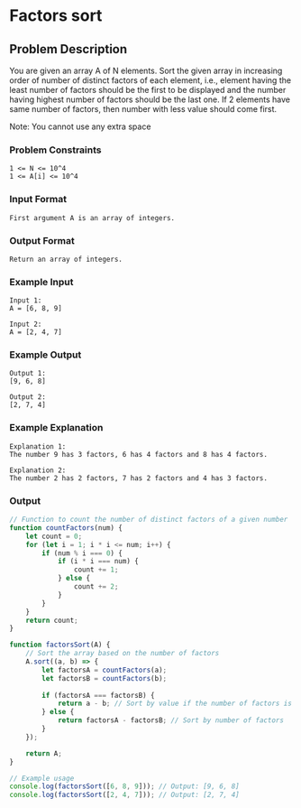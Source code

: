 # Factors sort

## Problem Description
You are given an array A of N elements. Sort the given array in increasing order of number of distinct factors of each element, i.e., element having the least number of factors should be the first to be displayed and the number having highest number of factors should be the last one. If 2 elements have same number of factors, then number with less value should come first.

Note: You cannot use any extra space
### Problem Constraints
````
1 <= N <= 10^4
1 <= A[i] <= 10^4
````

### Input Format
````
First argument A is an array of integers.
````

### Output Format
````
Return an array of integers.
````

### Example Input
````
Input 1:
A = [6, 8, 9]

Input 2:
A = [2, 4, 7]
````

### Example Output
````
Output 1:
[9, 6, 8]

Output 2:
[2, 7, 4]
````

### Example Explanation
````
Explanation 1:
The number 9 has 3 factors, 6 has 4 factors and 8 has 4 factors.

Explanation 2:
The number 2 has 2 factors, 7 has 2 factors and 4 has 3 factors.
````

### Output

``` javascript showLineNumbers copy filename="JavaScript"
// Function to count the number of distinct factors of a given number
function countFactors(num) {
    let count = 0;
    for (let i = 1; i * i <= num; i++) {
        if (num % i === 0) {
            if (i * i === num) {
                count += 1;
            } else {
                count += 2;
            }
        }
    }
    return count;
}

function factorsSort(A) {
    // Sort the array based on the number of factors
    A.sort((a, b) => {
        let factorsA = countFactors(a);
        let factorsB = countFactors(b);
        
        if (factorsA === factorsB) {
            return a - b; // Sort by value if the number of factors is the same
        } else {
            return factorsA - factorsB; // Sort by number of factors
        }
    });

    return A;
}

// Example usage
console.log(factorsSort([6, 8, 9])); // Output: [9, 6, 8]
console.log(factorsSort([2, 4, 7])); // Output: [2, 7, 4]
```